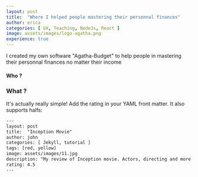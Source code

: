 ```yaml
---
layout: post
title:  "Where I helped people mastering their personnal finances"
author: erica
categories: [ UX, Teaching, NodeJs, React ]
image: assets/images/logo-agatha.png
experience: true
---
```


I created my own software "Agatha-Budget" to help people in mastering their personnal finances no matter their income


#### Who ?

### What ?

It's actually really simple! Add the rating in your YAML front matter. It also supports halfs:

```html
---
layout: post
title:  "Inception Movie"
author: john
categories: [ Jekyll, tutorial ]
tags: [red, yellow]
image: assets/images/11.jpg
description: "My review of Inception movie. Actors, directing and more."
rating: 4.5
---
```
